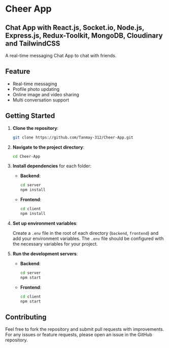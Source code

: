 ﻿# Cheer App

## Chat App with React.js, Socket.io, Node.js, Express.js, Redux-Toolkit, MongoDB, Cloudinary and TailwindCSS

A real-time messaging Chat App to chat with friends.

## Feature

- Real-time messaging
- Profile photo updating
- Online image and video sharing
- Multi conversation support

## Getting Started

1. **Clone the repository**:

   ```bash
   git clone https://github.com/Tanmay-312/Cheer-App.git

2. **Navigate to the project directory**:

   ```bash
   cd Cheer-App
   ```

3. **Install dependencies** for each folder:

   - **Backend**:

     ```bash
     cd server
     npm install
     ```

   - **Frontend**:

     ```bash
     cd client
     npm install
     ```

4. **Set up environment variables**:

   Create a `.env` file in the root of each directory (`backend`, `frontend`) and add your environment variables. The `.env` file should be configured with the necessary variables for your project.

5. **Run the development servers**:

   - **Backend**:

     ```bash
     cd server
     npm start
     ```

   - **Frontend**:

     ```bash
     cd client
     npm start
     ```

## Contributing

Feel free to fork the repository and submit pull requests with improvements. For any issues or feature requests, please open an issue in the GitHub repository.

